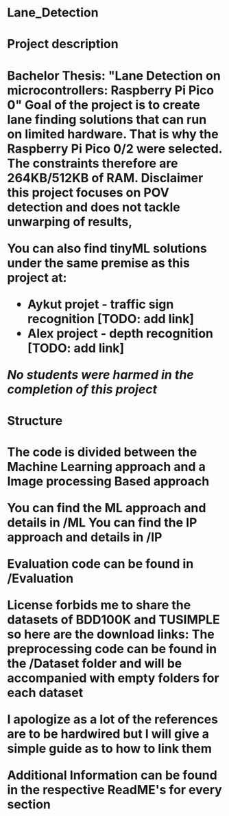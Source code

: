 # Lane_Detection
<h1>Project description<h1>
Bachelor Thesis: "Lane Detection on microcontrollers: Raspberry Pi Pico 0"
Goal of the project is to create lane finding solutions that can run on limited hardware.
That is why the Raspberry Pi Pico 0/2 were selected. The constraints therefore are 264KB/512KB of RAM.
Disclaimer this project focuses on POV detection and does not tackle unwarping of results, 


You can also find tinyML solutions under the same premise as this project at:
- Aykut projet - traffic sign recognition [TODO: add link]
- Alex project - depth recognition [TODO: add link]

_No students were harmed in the completion of this project_


<h1>Structure<h1>


The code is divided between the Machine Learning approach and a Image processing Based approach

You can find the ML approach and details in /ML
You can find the IP approach and details in /IP

Evaluation code can be found in /Evaluation

License forbids me to share the datasets of BDD100K and TUSIMPLE so here are the download links:
The preprocessing code can be found in the /Dataset folder and will be accompanied with empty folders for each dataset

I apologize as a lot of the references are to be hardwired but I will give a simple guide as to how to link them

Additional Information can be found in the respective ReadME's for every section


